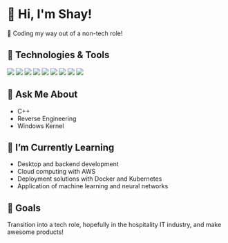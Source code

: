 # 👋 Hi, I'm Shay!

🚀 Coding my way out of a non-tech role!

## 🔧 Technologies & Tools
![](https://img.shields.io/badge/Code-C++-blueviolet)
![](https://img.shields.io/badge/Code-Python-blue)
![](https://img.shields.io/badge/Code-Flask-lightgrey)
![](https://img.shields.io/badge/Code-Node.js-brightgreen)
![](https://img.shields.io/badge/Frontend-React.js-blue)
![](https://img.shields.io/badge/Frontend-HTML5-e34c26)
![](https://img.shields.io/badge/Database-MongoDB-green)
![](https://img.shields.io/badge/Tools-Trello-0079bf)
![](https://img.shields.io/badge/Tools-Jenkins-d24939)

## 🤖 Ask Me About
- C++
- Reverse Engineering
- Windows Kernel

## 🌱 I’m Currently Learning
- Desktop and backend development
- Cloud computing with AWS
- Deployment solutions with Docker and Kubernetes
- Application of machine learning and neural networks

## 🎯 Goals
Transition into a tech role, hopefully in the hospitality IT industry, and make awesome products!
